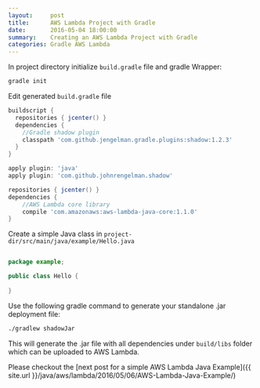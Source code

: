 ```yaml
---
layout:     post
title:      AWS Lambda Project with Gradle
date:       2016-05-04 18:00:00
summary:    Creating an AWS Lambda Project with Gradle
categories: Gradle AWS Lambda
---
```


In project directory initialize `build.gradle` file and gradle Wrapper:

```bash
gradle init
```

Edit generated `build.gradle` file

```gradle
buildscript {
  repositories { jcenter() }
  dependencies {
    //Gradle shadow plugin
    classpath 'com.github.jengelman.gradle.plugins:shadow:1.2.3'
  }
}

apply plugin: 'java'
apply plugin: 'com.github.johnrengelman.shadow'

repositories { jcenter() }
dependencies {
    //AWS Lambda core library
    compile 'com.amazonaws:aws-lambda-java-core:1.1.0'
}
```

Create a simple Java class in `project-dir/src/main/java/example/Hello.java`

```java

package example;

public class Hello {
  
}

```

Use the following gradle command to generate your standalone .jar deployment file:

```bash
./gradlew shadowJar
```

This will generate the .jar file with all dependencies under `build/libs` folder which can be uploaded to AWS Lambda.

Please checkout the [next post for a simple AWS Lambda Java Example]({{ site.url }}/java/aws/lambda/2016/05/06/AWS-Lambda-Java-Example/)
